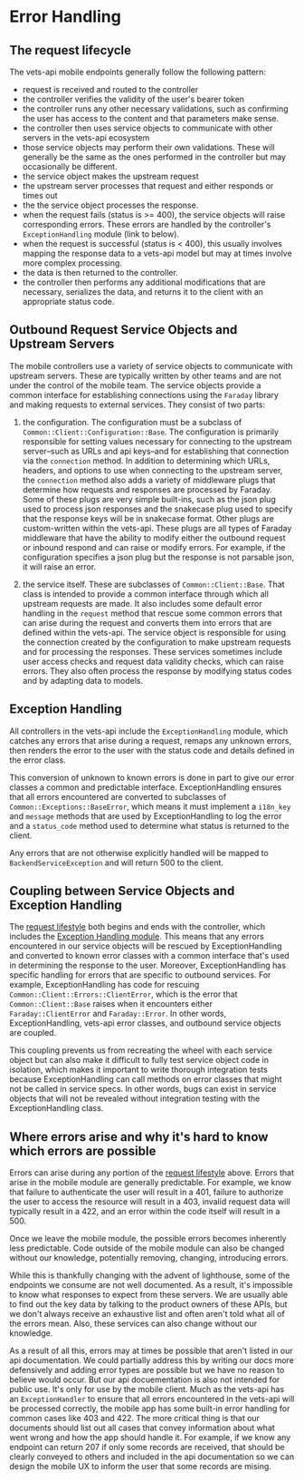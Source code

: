 # Error Handling

## The request lifecycle

The vets-api mobile endpoints generally follow the following pattern:
- request is received and routed to the controller
- the controller verifies the validity of the user's bearer token
- the controller runs any other necessary validations, such as confirming the user has access to the content and that parameters make sense.
- the controller then uses service objects to communicate with other servers in the vets-api ecosystem
- those service objects may perform their own validations. These will generally be the same as the ones performed in the controller but may occasionally be different.
- the service object makes the upstream request
- the upstream server processes that request and either responds or times out
- the the service object processes the response.
- when the request fails (status is >= 400), the service objects will raise corresponding errors. These errors are handled by the controller's `ExceptionHandling` module (link to below).
- when the request is successful (status is < 400), this usually involves mapping the response data to a vets-api model but may at times involve more complex processing.
- the data is then returned to the controller.
- the controller then performs any additional modifications that are necessary, serializes the data, and returns it to the client with an appropriate status code.

## Outbound Request Service Objects and Upstream Servers

The mobile controllers use a variety of service objects to communicate with upstream servers. These are typically written by other teams and are not under the control of the mobile team. The service objects provide a common interface for establishing connections using the `Faraday` library and making requests to external services. They consist of two parts:

1. the configuration. The configuration must be a subclass of `Common::Client::Configuration::Base`. The configuration is primarily responsible for setting values necessary for connecting to the upstream server–such as URLs and api keys–and for establishing that connection via the `connection` method. In addition to determining which URLs, headers, and options to use when connecting to the upstream server, the `connection` method also adds a variety of middleware plugs that determine how requests and responses are processed by Faraday. Some of these plugs are very simple built-ins, such as the json plug used to process json responses and the snakecase plug used to specify that the response keys will be in snakecase format. Other plugs are custom-written within the vets-api. These plugs are all types of Faraday middleware that have the ability to modify either the outbound request or inbound respond and can raise or modify errors. For example, if the configuration specifies a json plug but the response is not parsable json, it will raise an error.

2. the service itself. These are subclasses of `Common::Client::Base`. That class is intended to provide a common interface through which all upstream requests are made. It also includes some default error handling in the `request` method that rescue some common errors that can arise during the request and converts them into errors that are defined within the vets-api. The service object is responsible for using the connection created by the configuration to make upstream requests and for processing the responses. These services sometimes include user access checks and request data validity checks, which can raise errors. They also often process the response by modifying status codes and by adapting data to models.

## Exception Handling

All controllers in the vets-api include the `ExceptionHandling` module, which catches any errors that arise during a request, remaps any unknown errors, then renders the error to the user with the status code and details defined in the error class.

This conversion of unknown to known errors is done in part to give our error classes a common and predictable interface. ExceptionHandling ensures that all errors encountered are converted to subclasses of `Common::Exceptions::BaseError`, which means it must implement a `i18n_key` and `message` methods that are used by ExceptionHandling to log the error and a `status_code` method used to determine what status is returned to the client.

Any errors that are not otherwise explicitly handled will be mapped to `BackendServiceException` and will return 500 to the client.

## Coupling between Service Objects and Exception Handling

The [request lifestyle](#the-request-lifecycle) both begins and ends with the controller, which includes the [Exception Handling module](#exception-handling). This means that any errors encountered in our service objects will be rescued by ExceptionHandling and converted to known error classes with a common interface that's used in determining the response to the user. Moreover, ExceptionHandling has specific handling for errors that are specific to outbound services. For example, ExceptionHandling has code for rescuing `Common::Client::Errors::ClientError`, which is the error that `Common::Client::Base` raises when it encounters either `Faraday::ClientError` and `Faraday::Error`. In other words, ExceptionHandling, vets-api error classes, and outbound service objects are coupled.

This coupling prevents us from recreating the wheel with each service object but can also make it difficult to fully test service object code in isolation, which makes it important to write thorough integration tests because ExceptionHandling can call methods on error classes that might not be called in service specs. In other words, bugs can exist in service objects that will not be revealed without integration testing with the ExceptionHandling class.

## Where errors arise and why it's hard to know which errors are possible

Errors can arise during any portion of the [request lifestyle](#the-request-lifecycle) above. Errors that arise in the mobile module are generally predictable. For example, we know that failure to authenticate the user will result in a 401, failure to authorize the user to access the resource will result in a 403, invalid request data will typically result in a 422, and an error within the code itself will result in a 500.

Once we leave the mobile module, the possible errors becomes inherently less predictable. Code outside of the mobile module can also be changed without our knowledge, potentially removing, changing, introducing errors.

While this is thankfully changing with the advent of lighthouse, some of the endpoints we consume are not well documented. As a result, it's impossible to know what responses to expect from these servers. We are usually able to find out the key data by talking to the product owners of these APIs, but we don't always receive an exhaustive list and often aren't told what all of the errors mean. Also, these services can also change without our knowledge.

As a result of all this, errors may at times be possible that aren't listed in our api documentation. We could partially address this by writing our docs more defensively and adding error types are possible but we have no reason to believe would occur. But our api docuementation is also not intended for public use. It's only for use by the mobile client. Much as the vets-api has an `ExceptionHandler` to ensure that all errors encountered in the vets-api will be processed correctly, the mobile app has some built-in error handling for common cases like 403 and 422. The more critical thing is that our documents should list out all cases that convey information about what went wrong and how the app should handle it. For example, if we know any endpoint can return 207 if only some records are received, that should be clearly conveyed to others and included in the api documentation so we can design the mobile UX to inform the user that some records are mising.
